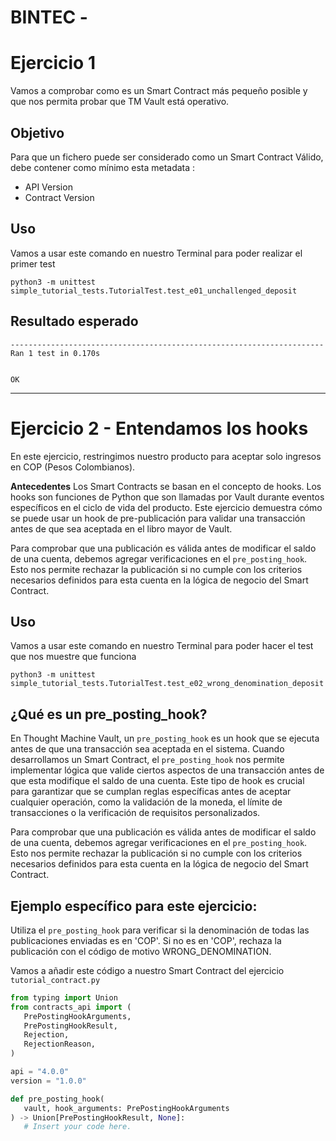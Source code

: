 # BINTEC - 


# Ejercicio 1

Vamos a comprobar como es un Smart Contract más pequeño posible y que nos permita probar que TM Vault está operativo.


## Objetivo
Para que un fichero puede ser considerado como un Smart Contract Válido, debe contener como mínimo esta metadata :

- API Version
- Contract Version

## Uso
Vamos a usar este comando en nuestro Terminal para poder realizar el primer test

```
python3 -m unittest simple_tutorial_tests.TutorialTest.test_e01_unchallenged_deposit
```

## Resultado esperado

```
----------------------------------------------------------------------
Ran 1 test in 0.170s


OK 

```
---

# Ejercicio 2 - Entendamos los hooks

En este ejercicio, restringimos nuestro producto para aceptar solo ingresos en COP (Pesos Colombianos).

**Antecedentes** Los Smart Contracts se basan en el concepto de hooks. 
Los hooks son funciones de Python que son llamadas por Vault durante eventos específicos en el ciclo de vida del producto. Este ejercicio demuestra cómo se puede usar un hook de pre-publicación para validar una transacción antes de que sea aceptada en el libro mayor de Vault.

Para comprobar que una publicación es válida antes de modificar el saldo de una cuenta, debemos agregar verificaciones en el ``pre_posting_hook``. Esto nos permite rechazar la publicación si no cumple con los criterios necesarios definidos para esta cuenta en la lógica de negocio del Smart Contract.



## Uso
Vamos a usar este comando en nuestro Terminal para poder hacer el test que nos muestre que funciona

```console
python3 -m unittest simple_tutorial_tests.TutorialTest.test_e02_wrong_denomination_deposit

```

## ¿Qué es un pre_posting_hook?

En Thought Machine Vault, un ```pre_posting_hook``` es un hook que se ejecuta antes de que una transacción sea aceptada en el sistema. Cuando desarrollamos un Smart Contract, el ```pre_posting_hook``` nos permite implementar lógica que valide ciertos aspectos de una transacción antes de que esta modifique el saldo de una cuenta. Este tipo de hook es crucial para garantizar que se cumplan reglas específicas antes de aceptar cualquier operación, como la validación de la moneda, el límite de transacciones o la verificación de requisitos personalizados.

Para comprobar que una publicación es válida antes de modificar el saldo de una cuenta, debemos agregar verificaciones en el ```pre_posting_hook```. Esto nos permite rechazar la publicación si no cumple con los criterios necesarios definidos para esta cuenta en la lógica de negocio del Smart Contract.

## Ejemplo específico para este ejercicio:

Utiliza el ```pre_posting_hook``` para verificar si la denominación de todas las publicaciones enviadas es en 'COP'. Si no es en 'COP', rechaza la publicación con el código de motivo WRONG_DENOMINATION.

Vamos a añadir este código a nuestro Smart Contract del ejercicio ```tutorial_contract.py```

```python
from typing import Union
from contracts_api import (
   PrePostingHookArguments,
   PrePostingHookResult,
   Rejection,
   RejectionReason,
)

api = "4.0.0"
version = "1.0.0"

def pre_posting_hook(
   vault, hook_arguments: PrePostingHookArguments
) -> Union[PrePostingHookResult, None]:
   # Insert your code here.

```


